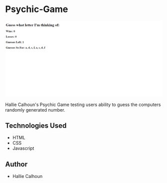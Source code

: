 # Psychic-Game

![Site Screenshot](Assets\images\readme1.PNG)

Hallie Calhoun's Psychic Game testing users ability to guess the computers randomly generated number.

## Technologies Used
* HTML
* CSS
* Javascript

## Author
* Hallie Calhoun
